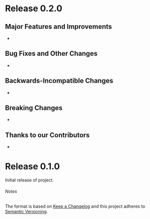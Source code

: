 # Release 0.2.0

## Major Features and Improvements

* 

## Bug Fixes and Other Changes

* 

## Backwards-Incompatible Changes

* 

## Breaking Changes
*

## Thanks to our Contributors
*

# Release 0.1.0

Initial release of project.

###### Notes
The format is based on [Keep a Changelog](http://keepachangelog.com/en/1.0.0/)
and this project adheres to [Semantic Versioning](http://semver.org/spec/v2.0.0.html).

